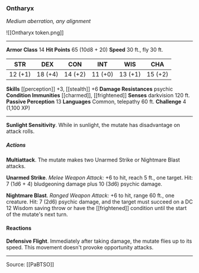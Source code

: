 ### Ontharyx
_Medium aberration, any alignment_

![[Ontharyx token.png]]


---

**Armor Class** 14
**Hit Points** 65 (10d8 + 20)
**Speed** 30 ft., fly 30 ft.

| STR     | DEX     | CON     | INT     | WIS     | CHA     |
|---------|---------|---------|---------|---------|---------|
| 12 (+1) | 18 (+4) | 14 (+2) | 11 (+0) | 13 (+1) | 15 (+2) |

**Skills** [[perception]] +3, [[stealth]] +6
**Damage Resistances** psychic
**Condition Immunities** [[charmed]], [[frightened]]
**Senses** darkvision 120 ft.
**Passive Perception** 13
**Languages** Common, telepathy 60 ft.
**Challenge** 4 (1,100 XP)

---

**Sunlight Sensitivity**. While in sunlight, the mutate has disadvantage on attack rolls.

##### Actions
**Multiattack**. The mutate makes two Unarmed Strike or Nightmare Blast attacks.

**Unarmed Strike**. _Melee Weapon Attack:_ +6 to hit, reach 5 ft., one target. Hit: 7 (1d6 + 4) bludgeoning damage plus 10 (3d6) psychic damage.

**Nightmare Blast**. _Ranged Weapon Attack:_ +6 to hit, range 60 ft., one creature. Hit: 7 (2d6) psychic damage, and the target must succeed on a DC 12 Wisdom saving throw or have the [[frightened]] condition until the start of the mutate's next turn.

#### Reactions
**Defensive Flight**. Immediately after taking damage, the mutate flies up to its speed. This movement doesn't provoke opportunity attacks.


---

Source: [[PaBTSO]]